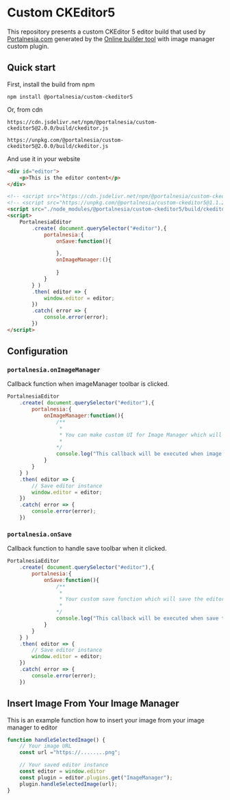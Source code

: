 # Custom CKEditor5

This repository presents a custom CKEditor 5 editor build that used by [Portalnesia.com](https://portalnesia.com) generated by the [Online builder tool](https://ckeditor.com/ckeditor-5/online-builder) with image manager custom plugin.

## Quick start

First, install the build from npm

```
npm install @portalnesia/custom-ckeditor5
```

Or, from cdn

```
https://cdn.jsdelivr.net/npm/@portalnesia/custom-ckeditor5@2.0.0/build/ckeditor.js
```

```
https://unpkg.com/@portalnesia/custom-ckeditor5@2.0.0/build/ckeditor.js
```

And use it in your website

```html
<div id="editor">
    <p>This is the editor content</p>
</div>

<!-- <script src="https://cdn.jsdelivr.net/npm/@portalnesia/custom-ckeditor5@1.1.2/build/ckeditor.js"></script>  -->
<!-- <script src="https://unpkg.com/@portalnesia/custom-ckeditor5@1.1.2/build/ckeditor.js"></script>  -->
<script src="./node_modules/@portalnesia/custom-ckeditor5/build/ckeditor.js"></script>
<script>
    PortalnesiaEditor
        .create( document.querySelector("#editor"),{
            portalnesia:{
                onSave:function(){

                },
                onImageManager:(){
                    
                }
            }
        } )
        .then( editor => {
            window.editor = editor;
        })
        .catch( error => {
            console.error(error);
        })
</script>
```

## Configuration

### `portalnesia.onImageManager`

Callback function when imageManager toolbar is clicked.

```js
PortalnesiaEditor
    .create( document.querySelector("#editor"),{
        portalnesia:{
            onImageManager:function(){
                /**
                 * 
                 * You can make custom UI for Image Manager which will display a collection of images and/or upload function
                 * 
                */
                console.log("This callback will be executed when image toolbar is clicked")
            }
        }
    } )
    .then( editor => {
        // Save editor instance
        window.editor = editor;
    })
    .catch( error => {
        console.error(error);
    })
```

### `portalnesia.onSave`

Callback function to handle save toolbar when it clicked.

```js
PortalnesiaEditor
    .create( document.querySelector("#editor"),{
        portalnesia:{
            onSave:function(){
                /**
                 * 
                 * Your custom save function which will save the editor's data to your database.
                 * 
                */
                console.log("This callback will be executed when save toolbar is clicked")
            }
        }
    } )
    .then( editor => {
        // Save editor instance
        window.editor = editor;
    })
    .catch( error => {
        console.error(error);
    })
```

## Insert Image From Your Image Manager

This is an example function how to insert your image from your image manager to editor

```js
function handleSelectedImage() {
    // Your image URL
    const url ="https://........png";

    // Your saved editor instance
    const editor = window.editor
    const plugin = editor.plugins.get("ImageManager");
    plugin.handleSelectedImage(url);
}
```